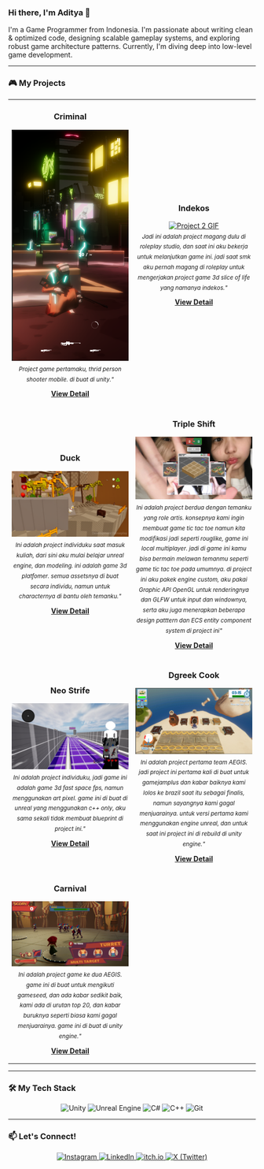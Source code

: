### Hi there, I'm Aditya 👋

I'm a Game Programmer from Indonesia. I'm passionate about writing clean & optimized code, designing scalable gameplay systems, and exploring robust game architecture patterns. Currently, I'm diving deep into low-level game development.

---

### 🎮 My Projects

<table>
  <tr>
    <td width="50%">
      <h3 align="center">Criminal</h3>
      <p align="center">
        <a href="[LINK-KE-ITCHIO-ATAU-VIDEOMU]" target="_blank">
          <img src="games/criminal/gameplay-6.png" width="100%" alt="Project GIF"/>
        </a>
        <br />
        <em><sub align="center">Project game pertamaku, thrid person shooter mobile. di buat di unity."</sub></em>
        <br />
        <p align="center">
          <a href="[LINK-REPO-GITHUB-PROYEK-INI]" target="_blank">
            <b>View Detail</b>
          </a> 
        </p>
      </p>
    </td>
    <td width="50%">
      <h3 align="center">Indekos</h3>
       <p align="center">
        <a href="[LINK-KE-ITCHIO-ATAU-VIDEOMU-2]" target="_blank">
          <img src="[LINK-KE-GIF-GAMEMU-2]" width="100%" alt="Project 2 GIF"/>
        </a>
        <br />
        <em><sub align="center">Jadi ini adalah project magang dulu di roleplay studio, dan saat ini aku bekerja untuk melanjutkan game ini. jadi saat smk aku pernah magang di roleplay untuk mengerjakan project game 3d slice of life yang namanya indekos."</sub></em>
        <br />
        <p align="center">
          <a href="[LINK-REPO-GITHUB-PROYEK-INI-2]" target="_blank">
            <b>View Detail</b>
          </a> 
        </p>
      </p>
    </td>
  </tr>
  <tr>
    <td width="50%">
        <h3 align="center">Duck</h3>
         <p align="center">
          <a href="[LINK-KE-ITCHIO-ATAU-VIDEOMU-2]" target="_blank">
            <img src="games/duck/gameplay-7.png" width="100%" alt="Project 2 GIF"/>
          </a>
          <br />
          <em><sub align="center">Ini adalah project individuku saat masuk kuliah, dari sini aku mulai belajar unreal engine, dan modeling. ini adalah game 3d platfomer. semua assetsnya di buat secara individu, namun untuk characternya di bantu oleh temanku."</sub></em>
          <br />
          <p align="center">
            <a href="[LINK-REPO-GITHUB-PROYEK-INI-2]" target="_blank">
              <b>View Detail</b>
            </a> 
          </p>
        </p>
      </td>
  <td width="50%">
      <h3 align="center">Triple Shift</h3>
       <p align="center">
        <a href="[LINK-KE-ITCHIO-ATAU-VIDEOMU-2]" target="_blank">
          <img src="games/triple-shift/gameplay-3.png" width="100%" alt="Project 2 GIF"/>
        </a>
        <br />
        <em><sub align="center">Ini adalah project berdua dengan temanku yang role artis. konsepnya kami ingin membuat game tic tac toe namun kita modifikasi jadi seperti rouglike, game ini local multiplayer. jadi di game ini kamu bisa bermain melawan temanmu seperti game tic tac toe pada umumnya. di project ini aku pakek engine custom, aku pakai Graphic API OpenGL untuk renderingnya dan GLFW untuk input dan windownya, serta aku juga menerapkan beberapa design patttern dan ECS entity component system di project ini"</sub></em>
        <br />
        <p align="center">
          <a href="[LINK-REPO-GITHUB-PROYEK-INI-2]" target="_blank">
            <b>View Detail</b>
          </a> 
        </p>
      </p>
    </td>
  </tr>
  <tr>
    <td width="50%">
        <h3 align="center">Neo Strife</h3>
         <p align="center">
          <a href="[LINK-KE-ITCHIO-ATAU-VIDEOMU-2]" target="_blank">
            <img src="games/neo-strife/gameplay-6.png" width="100%" alt="Project 2 GIF"/>
          </a>
          <br />
          <em><sub align="center">Ini adalah project individuku, jadi game ini adalah game 3d fast space fps, namun menggunakan art pixel. game ini di buat di unreal yang menggunakan c++ only, aku sama sekali tidak membuat blueprint di project ini."</sub></em>
          <br />
          <p align="center">
            <a href="[LINK-REPO-GITHUB-PROYEK-INI-2]" target="_blank">
              <b>View Detail</b>
            </a> 
          </p>
        </p>
      </td>
  <td width="50%">
      <h3 align="center">Dgreek Cook</h3>
       <p align="center">
        <a href="[LINK-KE-ITCHIO-ATAU-VIDEOMU-2]" target="_blank">
          <img src="games/dgreek-cook/gameplay-3.png" width="100%" alt="Project 2 GIF"/>
        </a>
        <br />
        <em><sub align="center">Ini adalah project pertama team AEGIS. jadi project ini pertama kali di buat untuk gamejamplus dan kabar baiknya kami lolos ke brazil saat itu sebagai finalis, namun sayangnya kami gagal menjuarainya. untuk versi pertama kami menggunakan engine unreal, dan untuk saat ini project ini di rebuild di unity engine."</sub></em>
        <br />
        <p align="center">
          <a href="[LINK-REPO-GITHUB-PROYEK-INI-2]" target="_blank">
            <b>View Detail</b>
          </a> 
        </p>
      </p>
    </td>
  </tr>
  <tr>
    <td width="50%">
        <h3 align="center">Carnival</h3>
         <p align="center">
          <a href="[LINK-KE-ITCHIO-ATAU-VIDEOMU-2]" target="_blank">
            <img src="games/carnifall/gameplay-1.png" width="100%" alt="Project 2 GIF"/>
          </a>
          <br />
          <em><sub align="center">Ini adalah project game ke dua AEGIS. game ini di buat untuk mengikuti gameseed, dan ada kabar sedikit baik, kami ada di urutan top 20, dan kabar buruknya seperti biasa kami gagal menjuarainya. game ini di buat di unity engine."</sub></em>
          <br />
          <p align="center">
            <a href="[LINK-REPO-GITHUB-PROYEK-INI-2]" target="_blank">
              <b>View Detail</b>
            </a> 
          </p>
        </p>
      </td>
  </tr>
</table>

---

### 🛠️ My Tech Stack

<p align="center">
  <img src="https://img.shields.io/badge/Unity-FFFFFF?style=for-the-badge&logo=unity&logoColor=black" alt="Unity"/>
  <img src="https://img.shields.io/badge/Unreal%20Engine-313131?style=for-the-badge&logo=unrealengine&logoColor=white" alt="Unreal Engine"/>
  <img src="https://img.shields.io/badge/C%23-239120?style=for-the-badge&logo=c-sharp&logoColor=white" alt="C#"/>
  <img src="https://img.shields.io/badge/C%2B%2B-00599C?style=for-the-badge&logo=c%2B%2B&logoColor=white" alt="C++"/>
  <img src="https://img.shields.io/badge/Git-F05032?style=for-the-badge&logo=git&logoColor=white" alt="Git"/>
</p>

---

### 📫 Let's Connect!

<p align="center">
  <a href="https://www.instagram.com/ya.aditt_/">
    <img src="https://img.shields.io/badge/Instagram-E4405F?style=for-the-badge&logo=instagram&logoColor=white" alt="Instagram"/>
  </a>
  <a href="https://www.linkedin.com/in/aditya-muhammad-ifanrus-a55948332/">
    <img src="https://img.shields.io/badge/LinkedIn-0077B5?style=for-the-badge&logo=linkedin&logoColor=white" alt="LinkedIn"/>
  </a>
  <a href="https://aditya-muhammad-ifanrus.itch.io/">
    <img src="https://img.shields.io/badge/itch.io-FA5C5C?style=for-the-badge&logo=itchdotio&logoColor=white" alt="itch.io"/>
  </a>
  <a href="https://x.com/x_Aditt">
    <img src="https://img.shields.io/badge/X-000000?style=for-the-badge&logo=x&logoColor=white" alt="X (Twitter)"/>
  </a>
</p>
